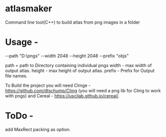 # atlasmaker
Command line tool(C++) to build atlas from png images in a folder

# Usage - 
--path  "D:\pngs" --width 2048 --height 2048  --prefix "objs"

path = path to Directory containing individual pngs
width - max width of output atlas.
height - max height of output atlas.
prefix - Prefix for Output file names.

To Build the project you will need CImge - https://github.com/dtschump/CImg (you will need a png lib for CImg to work with pngs) and Cereal - https://uscilab.github.io/cereal/.

# ToDo - 
add MaxRect packing as option.
